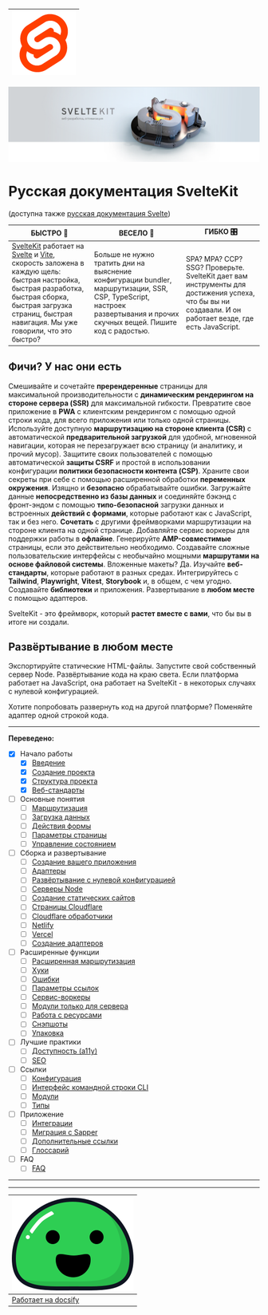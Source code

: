 

|![icon](_media/favicon.png)|
|--|
![logo](_media/sk.png)

# Русская документация SvelteKit

(доступна также [русская документация Svelte](https://romkar.github.io/svelte-docs-rus/))

| БЫСТРО 🚀 | ВЕСЕЛО 🎉 | ГИБКО 🎛️|
|--|--|--|
| [SvelteKit](https://kit.svelte.dev/) работает на [Svelte](https://svelte.dev/) и [Vite](https://vitejs.dev/), скорость заложена в каждую щель: быстрая настройка, быстрая разработка, быстрая сборка, быстрая загрузка страниц, быстрая навигация. Мы уже говорили, что это быстро? | Больше не нужно тратить дни на выяснение конфигурации bundler, маршрутизации, SSR, CSP, TypeScript, настроек развертывания и прочих скучных вещей. Пишите код с радостью. | SPA? MPA? ССР? SSG? Проверьте. SvelteKit дает вам инструменты для достижения успеха, что бы вы ни создавали. И он работает везде, где есть JavaScript. |



## Фичи? У нас они есть

Смешивайте и сочетайте **пререндеренные** страницы для максимальной производительности с **динамическим рендерингом на стороне сервера (SSR)** для максимальной гибкости. Превратите свое приложение в **PWA** с клиентским рендерингом с помощью одной строки кода, для всего приложения или только одной страницы. Используйте доступную **маршрутизацию на стороне клиента (CSR)** с автоматической **предварительной загрузкой** для удобной, мгновенной навигации, которая не перезагружает всю страницу (и аналитику, и прочий мусор). Защитите своих пользователей с помощью автоматической **защиты CSRF** и простой в использовании конфигурации **политики безопасности контента (CSP)**. Храните свои секреты при себе с помощью расширенной обработки **переменных окружения**. Изящно и **безопасно** обрабатывайте ошибки. Загружайте данные **непосредственно из базы данных** и соединяйте бэкэнд с фронт-эндом с помощью **типо-безопасной** загрузки данных и встроенных **действий с формами**, которые работают как с JavaScript, так и без него. **Сочетать** с другими фреймворками маршрутизации на стороне клиента на одной странице. Добавляйте сервис воркеры для поддержки работы в **офлайне**. Генерируйте **AMP-совместимые** страницы, если это действительно необходимо. Создавайте сложные пользовательские интерфейсы с необычайно мощными **маршрутами на основе файловой системы**. Вложенные макеты? Да. Изучайте **веб-стандарты**, которые работают в разных средах. Интегрируйтесь с **Tailwind**, **Playwright**, **Vitest**, **Storybook** и, в общем, с чем угодно. Создавайте **библиотеки** и приложения. Развертывание в **любом месте** с помощью адаптеров.

SvelteKit - это фреймворк, который **растет вместе с вами**, что бы вы в итоге ни создали.


## Развёртывание в любом месте

Экспортируйте статические HTML-файлы. Запустите свой собственный сервер Node. Развёртывание кода на краю света. Если платформа работает на JavaScript, она работает на SvelteKit - в некоторых случаях с нулевой конфигурацией.

Хотите попробовать развернуть код на другой платформе? Поменяйте адаптер одной строкой кода.


---
**Переведено:**

- [x] Начало работы
  - [x] [Введение](10-getting-started/10-introduction.md)
  - [x] [Создание проекта](10-getting-started/20-creating-a-project.md)
  - [x] [Структура проекта](10-getting-started/30-project-structure.md)
  - [x] [Веб-стандарты](10-getting-started/40-web-standards.md)
- [ ] Основные понятия
  - [ ] [Маршрутизация](20-core-concepts/10-routing.md)
  - [ ] [Загрузка данных](20-core-concepts/20-load.md)
  - [ ] [Действия формы](20-core-concepts/30-form-actions.md)
  - [ ] [Параметры страницы](20-core-concepts/40-page-options.md)
  - [ ] [Управление состоянием](20-core-concepts/50-state-management.md)
- [ ] Сборка и развертывание
  - [ ] [Создание вашего приложения](25-build-and-deploy/10-building-your-app.md)
  - [ ] [Адаптеры](25-build-and-deploy/20-adapters.md)
  - [ ] [Развёртывание с нулевой конфигурацией](25-build-and-deploy/30-adapter-auto.md)
  - [ ] [Серверы Node](25-build-and-deploy/40-adapter-node.md)
  - [ ] [Создание статических сайтов](25-build-and-deploy/50-adapter-static.md)
  - [ ] [Страницы Cloudflare](25-build-and-deploy/60-adapter-cloudflare.md)
  - [ ] [Cloudflare обработчики](25-build-and-deploy/70-adapter-cloudflare-workers.md)
  - [ ] [Netlify](25-build-and-deploy/80-adapter-netlify.md)
  - [ ] [Vercel](25-build-and-deploy/90-adapter-vercel.md)
  - [ ] [Создание адаптеров](25-build-and-deploy/99-writing-adapters.md)
- [ ] Расширенные функции
  - [ ] [Расширенная маршрутизация](30-advanced/10-advanced-routing.md)
  - [ ] [Хуки](30-advanced/20-hooks.md)
  - [ ] [Ошибки](30-advanced/25-errors.md)
  - [ ] [Параметры ссылок](30-advanced/30-link-options.md)
  - [ ] [Сервис-воркеры](30-advanced/40-service-workers.md)
  - [ ] [Модули только для сервера](30-advanced/50-server-only-modules.md)
  - [ ] [Работа с ресурсами](30-advanced/60-assets.md)
  - [ ] [Снэпшоты](30-advanced/65-snapshots.md)
  - [ ] [Упаковка](30-advanced/70-packaging.md)
- [ ] Лучшие практики
  - [ ] [Доступность (a11y)](40-best-practices/10-accessibility.md)
  - [ ] [SEO](40-best-practices/20-seo.md)
- [ ] Ссылки
  - [ ] [Конфигурация](50-reference/10-configuration.md)
  - [ ] [Интерфейс командной строки CLI](50-reference/20-cli.md)
  - [ ] [Модули](50-reference/30-modules.md)
  - [ ] [Типы](50-reference/40-types.md)
- [ ] Приложение
  - [ ] [Интеграции](60-appendix/05-integrations.md)
  - [ ] [Миграция с Sapper](60-appendix/10-migrating.md)
  - [ ] [Дополнительные ссылки](60-appendix/20-additional-resources.md)
  - [ ] [Глоссарий](60-appendix/30-glossary.md)
- [ ] FAQ
  - [ ] [FAQ](FAQ.md)
---



---
|![icon_docsify](_media/icon_docsify.svg)|
|--|
|[Работает на docsify](https://docsify.js.org)|